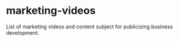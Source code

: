 # marketing-videos
List of marketing videos and content subject for publicizing business development.
